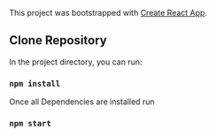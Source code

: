 This project was bootstrapped with [Create React App](https://github.com/facebook/create-react-app).

## Clone Repository

In the project directory, you can run:

### `npm install`

Once all Dependencies are installed run

### `npm start`
